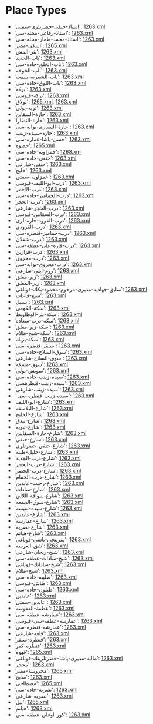 # Place Types
 * 'استاذ-حنفی-حضرتلری-سمتى'‎: [1263.xml](/Project-Cairo-Urban-News/CairoUrbanNews/blob/master/articles/ottoman/1263.xml)
 * 'استاذ-رفاعی-محله-سى'‎: [1263.xml](/Project-Cairo-Urban-News/CairoUrbanNews/blob/master/articles/ottoman/1263.xml)
 * 'استاذ-محمد-طمار-محله-سى'‎: [1263.xml](/Project-Cairo-Urban-News/CairoUrbanNews/blob/master/articles/ottoman/1263.xml)
 * 'اسکی-مصر'‎: [1265.xml](/Project-Cairo-Urban-News/CairoUrbanNews/blob/master/articles/ottoman/1265.xml)
 * 'بئر-المش'‎: [1263.xml](/Project-Cairo-Urban-News/CairoUrbanNews/blob/master/articles/ottoman/1263.xml)
 * 'باب-الحديد'‎: [1263.xml](/Project-Cairo-Urban-News/CairoUrbanNews/blob/master/articles/ottoman/1263.xml)
 * 'باب-الخلق-جاده-سى'‎: [1263.xml](/Project-Cairo-Urban-News/CairoUrbanNews/blob/master/articles/ottoman/1263.xml)
 * 'باب-الخوخه'‎: [1263.xml](/Project-Cairo-Urban-News/CairoUrbanNews/blob/master/articles/ottoman/1263.xml)
 * 'باب-الشعريه-سمت'‎: [1263.xml](/Project-Cairo-Urban-News/CairoUrbanNews/blob/master/articles/ottoman/1263.xml)
 * 'باب-اللوق-جاده-سى'‎: [1263.xml](/Project-Cairo-Urban-News/CairoUrbanNews/blob/master/articles/ottoman/1263.xml)
 * 'برکه'‎: [1263.xml](/Project-Cairo-Urban-News/CairoUrbanNews/blob/master/articles/ottoman/1263.xml)
 * 'برکه-قپوسى'‎: [1263.xml](/Project-Cairo-Urban-News/CairoUrbanNews/blob/master/articles/ottoman/1263.xml)
 * 'بولاق'‎: [1265.xml](/Project-Cairo-Urban-News/CairoUrbanNews/blob/master/articles/ottoman/1265.xml), [1263.xml](/Project-Cairo-Urban-News/CairoUrbanNews/blob/master/articles/ottoman/1263.xml)
 * 'تربه-يولى'‎: [1263.xml](/Project-Cairo-Urban-News/CairoUrbanNews/blob/master/articles/ottoman/1263.xml)
 * 'حارة-السقاين'‎: [1263.xml](/Project-Cairo-Urban-News/CairoUrbanNews/blob/master/articles/ottoman/1263.xml)
 * 'حارة-النصارا'‎: [1263.xml](/Project-Cairo-Urban-News/CairoUrbanNews/blob/master/articles/ottoman/1263.xml)
 * 'حارة-النصارى-بوابه-سى'‎: [1263.xml](/Project-Cairo-Urban-News/CairoUrbanNews/blob/master/articles/ottoman/1263.xml)
 * 'حارة-سيده-زينب'‎: [1263.xml](/Project-Cairo-Urban-News/CairoUrbanNews/blob/master/articles/ottoman/1263.xml)
 * 'حسن-پاشا-عماره-سى'‎: [1263.xml](/Project-Cairo-Urban-News/CairoUrbanNews/blob/master/articles/ottoman/1263.xml)
 * 'حصوه'‎: [1265.xml](/Project-Cairo-Urban-News/CairoUrbanNews/blob/master/articles/ottoman/1265.xml)
 * 'حمزاویه-جاده-سى'‎: [1263.xml](/Project-Cairo-Urban-News/CairoUrbanNews/blob/master/articles/ottoman/1263.xml)
 * 'حنفى-جاده-سى'‎: [1263.xml](/Project-Cairo-Urban-News/CairoUrbanNews/blob/master/articles/ottoman/1263.xml)
 * 'حنفي-شارعى'‎: [1263.xml](/Project-Cairo-Urban-News/CairoUrbanNews/blob/master/articles/ottoman/1263.xml)
 * 'خليج'‎: [1263.xml](/Project-Cairo-Urban-News/CairoUrbanNews/blob/master/articles/ottoman/1263.xml)
 * 'خمزاویه-سمتى'‎: [1263.xml](/Project-Cairo-Urban-News/CairoUrbanNews/blob/master/articles/ottoman/1263.xml)
 * 'درب-ابو-الليف-قپوسى'‎: [1263.xml](/Project-Cairo-Urban-News/CairoUrbanNews/blob/master/articles/ottoman/1263.xml)
 * 'درب-الاحمر'‎: [1263.xml](/Project-Cairo-Urban-News/CairoUrbanNews/blob/master/articles/ottoman/1263.xml)
 * 'درب-الجماميز-جاده-سى'‎: [1263.xml](/Project-Cairo-Urban-News/CairoUrbanNews/blob/master/articles/ottoman/1263.xml)
 * 'درب-الحجر'‎: [1263.xml](/Project-Cairo-Urban-News/CairoUrbanNews/blob/master/articles/ottoman/1263.xml)
 * 'درب-الحجر-شارعى'‎: [1263.xml](/Project-Cairo-Urban-News/CairoUrbanNews/blob/master/articles/ottoman/1263.xml)
 * 'درب-السقايين-قپوسى'‎: [1263.xml](/Project-Cairo-Urban-News/CairoUrbanNews/blob/master/articles/ottoman/1263.xml)
 * 'درب-القرود-حاره-لرى'‎: [1263.xml](/Project-Cairo-Urban-News/CairoUrbanNews/blob/master/articles/ottoman/1263.xml)
 * 'درب-القرودی'‎: [1263.xml](/Project-Cairo-Urban-News/CairoUrbanNews/blob/master/articles/ottoman/1263.xml)
 * 'درب-جماميز-قنطره-سى'‎: [1263.xml](/Project-Cairo-Urban-News/CairoUrbanNews/blob/master/articles/ottoman/1263.xml)
 * 'درب-شغلان'‎: [1263.xml](/Project-Cairo-Urban-News/CairoUrbanNews/blob/master/articles/ottoman/1263.xml)
 * 'درب-قاره-على-عطفه-سى'‎: [1263.xml](/Project-Cairo-Urban-News/CairoUrbanNews/blob/master/articles/ottoman/1263.xml)
 * 'درب-قزازین'‎: [1263.xml](/Project-Cairo-Urban-News/CairoUrbanNews/blob/master/articles/ottoman/1263.xml)
 * 'درب-محروق'‎: [1263.xml](/Project-Cairo-Urban-News/CairoUrbanNews/blob/master/articles/ottoman/1263.xml)
 * 'درب-محروق-بوابه-سى'‎: [1263.xml](/Project-Cairo-Urban-News/CairoUrbanNews/blob/master/articles/ottoman/1263.xml)
 * 'روم-ایلی-شارعى'‎: [1263.xml](/Project-Cairo-Urban-News/CairoUrbanNews/blob/master/articles/ottoman/1263.xml)
 * 'زير-معلق'‎: [1263.xml](/Project-Cairo-Urban-News/CairoUrbanNews/blob/master/articles/ottoman/1263.xml)
 * 'زیر-المعلق'‎: [1263.xml](/Project-Cairo-Urban-News/CairoUrbanNews/blob/master/articles/ottoman/1263.xml)
 * 'سابق-جهادیه-مدیری-مرحوم-محمود-بكك-قوناغی'‎: [1263.xml](/Project-Cairo-Urban-News/CairoUrbanNews/blob/master/articles/ottoman/1263.xml)
 * 'سبع-قاعات'‎: [1263.xml](/Project-Cairo-Urban-News/CairoUrbanNews/blob/master/articles/ottoman/1263.xml)
 * 'سبیل'‎: [1263.xml](/Project-Cairo-Urban-News/CairoUrbanNews/blob/master/articles/ottoman/1263.xml)
 * 'سكة-الكومى'‎: [1263.xml](/Project-Cairo-Urban-News/CairoUrbanNews/blob/master/articles/ottoman/1263.xml)
 * 'سكة-بئر-الوطاويط'‎: [1263.xml](/Project-Cairo-Urban-News/CairoUrbanNews/blob/master/articles/ottoman/1263.xml)
 * 'سكة-درب-سعاده'‎: [1263.xml](/Project-Cairo-Urban-News/CairoUrbanNews/blob/master/articles/ottoman/1263.xml)
 * 'سكة-زیر-معلق'‎: [1263.xml](/Project-Cairo-Urban-News/CairoUrbanNews/blob/master/articles/ottoman/1263.xml)
 * 'سكة-شيخ-ظلام'‎: [1263.xml](/Project-Cairo-Urban-News/CairoUrbanNews/blob/master/articles/ottoman/1263.xml)
 * 'سكة-يزبك'‎: [1263.xml](/Project-Cairo-Urban-News/CairoUrbanNews/blob/master/articles/ottoman/1263.xml)
 * 'سنقر-قنطره-سى'‎: [1263.xml](/Project-Cairo-Urban-News/CairoUrbanNews/blob/master/articles/ottoman/1263.xml)
 * 'سوق-السلاح-جاده-سی'‎: [1263.xml](/Project-Cairo-Urban-News/CairoUrbanNews/blob/master/articles/ottoman/1263.xml)
 * 'سوق-السلاح-شارعى'‎: [1263.xml](/Project-Cairo-Urban-News/CairoUrbanNews/blob/master/articles/ottoman/1263.xml)
 * 'سوق-مسكه'‎: [1263.xml](/Project-Cairo-Urban-News/CairoUrbanNews/blob/master/articles/ottoman/1263.xml)
 * 'سویش-يولى'‎: [1263.xml](/Project-Cairo-Urban-News/CairoUrbanNews/blob/master/articles/ottoman/1263.xml)
 * 'سیده-زينب-جاده-سى'‎: [1263.xml](/Project-Cairo-Urban-News/CairoUrbanNews/blob/master/articles/ottoman/1263.xml)
 * 'سیده-زينب-قنطرهسى'‎: [1263.xml](/Project-Cairo-Urban-News/CairoUrbanNews/blob/master/articles/ottoman/1263.xml)
 * 'سیده-زینب-شارعى'‎: [1263.xml](/Project-Cairo-Urban-News/CairoUrbanNews/blob/master/articles/ottoman/1263.xml)
 * ' سیده-زینب-قنطره-سى'‎: [1263.xml](/Project-Cairo-Urban-News/CairoUrbanNews/blob/master/articles/ottoman/1263.xml)
 * 'شارع-ابو-الليف'‎: [1263.xml](/Project-Cairo-Urban-News/CairoUrbanNews/blob/master/articles/ottoman/1263.xml)
 * 'شارع-البلاسقه'‎: [1263.xml](/Project-Cairo-Urban-News/CairoUrbanNews/blob/master/articles/ottoman/1263.xml)
 * 'شارع-الخلیج'‎: [1263.xml](/Project-Cairo-Urban-News/CairoUrbanNews/blob/master/articles/ottoman/1263.xml)
 * 'شارع-بیدق'‎: [1263.xml](/Project-Cairo-Urban-News/CairoUrbanNews/blob/master/articles/ottoman/1263.xml)
 * 'شارع-تبويه'‎: [1263.xml](/Project-Cairo-Urban-News/CairoUrbanNews/blob/master/articles/ottoman/1263.xml)
 * 'شارع-حارة-السقايين'‎: [1263.xml](/Project-Cairo-Urban-News/CairoUrbanNews/blob/master/articles/ottoman/1263.xml)
 * 'شارع-حنفي'‎: [1263.xml](/Project-Cairo-Urban-News/CairoUrbanNews/blob/master/articles/ottoman/1263.xml)
 * 'شارع-حنفي-حضرتلرى'‎: [1263.xml](/Project-Cairo-Urban-News/CairoUrbanNews/blob/master/articles/ottoman/1263.xml)
 * 'شارع-خليل-طينه'‎: [1263.xml](/Project-Cairo-Urban-News/CairoUrbanNews/blob/master/articles/ottoman/1263.xml)
 * 'شارع-درب-الجديد'‎: [1263.xml](/Project-Cairo-Urban-News/CairoUrbanNews/blob/master/articles/ottoman/1263.xml)
 * 'شارع-درب-الحجر'‎: [1263.xml](/Project-Cairo-Urban-News/CairoUrbanNews/blob/master/articles/ottoman/1263.xml)
 * 'شارع-درب-الحصر'‎: [1263.xml](/Project-Cairo-Urban-News/CairoUrbanNews/blob/master/articles/ottoman/1263.xml)
 * 'شارع-درب-الحمام'‎: [1263.xml](/Project-Cairo-Urban-News/CairoUrbanNews/blob/master/articles/ottoman/1263.xml)
 * 'شارع-رحبت-عابدین'‎: [1263.xml](/Project-Cairo-Urban-News/CairoUrbanNews/blob/master/articles/ottoman/1263.xml)
 * 'شارع-سادات'‎: [1263.xml](/Project-Cairo-Urban-News/CairoUrbanNews/blob/master/articles/ottoman/1263.xml)
 * 'شارع-سواقة-اللالي'‎: [1263.xml](/Project-Cairo-Urban-News/CairoUrbanNews/blob/master/articles/ottoman/1263.xml)
 * 'شارع-سوق-الجمعه'‎: [1263.xml](/Project-Cairo-Urban-News/CairoUrbanNews/blob/master/articles/ottoman/1263.xml)
 * 'شارع-سيده-نفيسه'‎: [1263.xml](/Project-Cairo-Urban-News/CairoUrbanNews/blob/master/articles/ottoman/1263.xml)
 * 'شارع-عابدين'‎: [1263.xml](/Project-Cairo-Urban-News/CairoUrbanNews/blob/master/articles/ottoman/1263.xml)
 * 'شارع-عمارشه'‎: [1263.xml](/Project-Cairo-Urban-News/CairoUrbanNews/blob/master/articles/ottoman/1263.xml)
 * 'شارع-نصريه'‎: [1263.xml](/Project-Cairo-Urban-News/CairoUrbanNews/blob/master/articles/ottoman/1263.xml)
 * 'شارع-هياتم'‎: [1263.xml](/Project-Cairo-Urban-News/CairoUrbanNews/blob/master/articles/ottoman/1263.xml)
 * 'شربتجی-باشی-قوناغى'‎: [1263.xml](/Project-Cairo-Urban-News/CairoUrbanNews/blob/master/articles/ottoman/1263.xml)
 * 'شق-العرسه'‎: [1263.xml](/Project-Cairo-Urban-News/CairoUrbanNews/blob/master/articles/ottoman/1263.xml)
 * 'شيخ-ريحان-شارعى'‎: [1263.xml](/Project-Cairo-Urban-News/CairoUrbanNews/blob/master/articles/ottoman/1263.xml)
 * 'شیخ-سادات-عطفه-سى'‎: [1263.xml](/Project-Cairo-Urban-News/CairoUrbanNews/blob/master/articles/ottoman/1263.xml)
 * 'شیخ-ساداتك-قوناغی'‎: [1263.xml](/Project-Cairo-Urban-News/CairoUrbanNews/blob/master/articles/ottoman/1263.xml)
 * 'شیخ-طلام'‎: [1263.xml](/Project-Cairo-Urban-News/CairoUrbanNews/blob/master/articles/ottoman/1263.xml)
 * 'صلیبه-جاده-سى'‎: [1263.xml](/Project-Cairo-Urban-News/CairoUrbanNews/blob/master/articles/ottoman/1263.xml)
 * 'طاش-قپوسى'‎: [1263.xml](/Project-Cairo-Urban-News/CairoUrbanNews/blob/master/articles/ottoman/1263.xml)
 * 'طيلون-جاده-سی'‎: [1263.xml](/Project-Cairo-Urban-News/CairoUrbanNews/blob/master/articles/ottoman/1263.xml)
 * 'عابدين'‎: [1263.xml](/Project-Cairo-Urban-News/CairoUrbanNews/blob/master/articles/ottoman/1263.xml)
 * 'عابدین-سمتى'‎: [1263.xml](/Project-Cairo-Urban-News/CairoUrbanNews/blob/master/articles/ottoman/1263.xml)
 * 'عطفة-الفقوسه'‎: [1263.xml](/Project-Cairo-Urban-News/CairoUrbanNews/blob/master/articles/ottoman/1263.xml)
 * 'عمارشه-عطفه-سى'‎: [1263.xml](/Project-Cairo-Urban-News/CairoUrbanNews/blob/master/articles/ottoman/1263.xml)
 * 'عمارشه-عطفه-سی-قپوسى'‎: [1263.xml](/Project-Cairo-Urban-News/CairoUrbanNews/blob/master/articles/ottoman/1263.xml)
 * 'عمارشه-قنطره-سى'‎: [1263.xml](/Project-Cairo-Urban-News/CairoUrbanNews/blob/master/articles/ottoman/1263.xml)
 * 'قلعه-شارعى'‎: [1263.xml](/Project-Cairo-Urban-News/CairoUrbanNews/blob/master/articles/ottoman/1263.xml)
 * 'قنطرة-سنقر'‎: [1263.xml](/Project-Cairo-Urban-News/CairoUrbanNews/blob/master/articles/ottoman/1263.xml)
 * 'قنطرة-كفر'‎: [1263.xml](/Project-Cairo-Urban-News/CairoUrbanNews/blob/master/articles/ottoman/1263.xml)
 * 'قهوه'‎: [1265.xml](/Project-Cairo-Urban-News/CairoUrbanNews/blob/master/articles/ottoman/1265.xml)
 * 'ماليه-مدیری-پاشا-حضرتلرينك-قوناغی'‎: [1263.xml](/Project-Cairo-Urban-News/CairoUrbanNews/blob/master/articles/ottoman/1263.xml)
 * 'محجر'‎: [1263.xml](/Project-Cairo-Urban-News/CairoUrbanNews/blob/master/articles/ottoman/1263.xml)
 * 'محروسۀ-مصر'‎: [1265.xml](/Project-Cairo-Urban-News/CairoUrbanNews/blob/master/articles/ottoman/1265.xml)
 * 'مذبح'‎: [1263.xml](/Project-Cairo-Urban-News/CairoUrbanNews/blob/master/articles/ottoman/1263.xml)
 * 'مصطاحی'‎: [1265.xml](/Project-Cairo-Urban-News/CairoUrbanNews/blob/master/articles/ottoman/1265.xml)
 * 'نصريه-جاده-سى'‎: [1263.xml](/Project-Cairo-Urban-News/CairoUrbanNews/blob/master/articles/ottoman/1263.xml)
 * 'نصريه-شارعى'‎: [1263.xml](/Project-Cairo-Urban-News/CairoUrbanNews/blob/master/articles/ottoman/1263.xml)
 * 'نیل'‎: [1265.xml](/Project-Cairo-Urban-News/CairoUrbanNews/blob/master/articles/ottoman/1265.xml)
 * 'هياتم'‎: [1263.xml](/Project-Cairo-Urban-News/CairoUrbanNews/blob/master/articles/ottoman/1263.xml)
 * 'کور-اوغلى-عطفه-سى'‎: [1263.xml](/Project-Cairo-Urban-News/CairoUrbanNews/blob/master/articles/ottoman/1263.xml)
